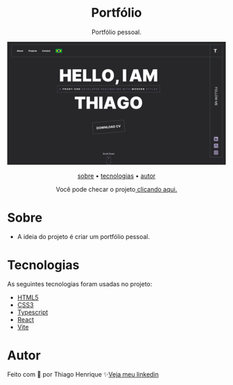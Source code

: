 
<h1 align="center"> Portfólio </h1>

<p align="center"> Portfólio pessoal. </p>

![Imagem do Projeto](./public/Portfolio.png)

<p align="center">
    <a href="#sobre">sobre</a> •
    <a href="#tecnologias">tecnologias</a> •
    <a href="#autor">autor</a> 
</p>



<p align="center">Você pode checar o projeto<a href="https://ythiago03.vercel.app/"> clicando aqui.</a></p>

# Sobre

- A ideia do projeto é criar um portfólio pessoal.
 
# Tecnologias

As seguintes tecnologias foram usadas no projeto:

- <a href="https://developer.mozilla.org/pt-BR/docs/Web/HTML">HTML5</a>
- <a href="https://developer.mozilla.org/pt-BR/docs/Web/CSS">CSS3</a>
- <a href="https://www.typescriptlang.org/docs/">Typescript</a>
- <a href="https://react.dev/blog/2023/03/16/introducing-react-dev">React</a>
- <a href="https://vitejs.dev/guide/">Vite</a>

# Autor

Feito com 💜 por Thiago Henrique ✨<a href="https://www.linkedin.com/in/thiago-fid%C3%AAncio-a24578224/">Veja meu linkedin</a>

